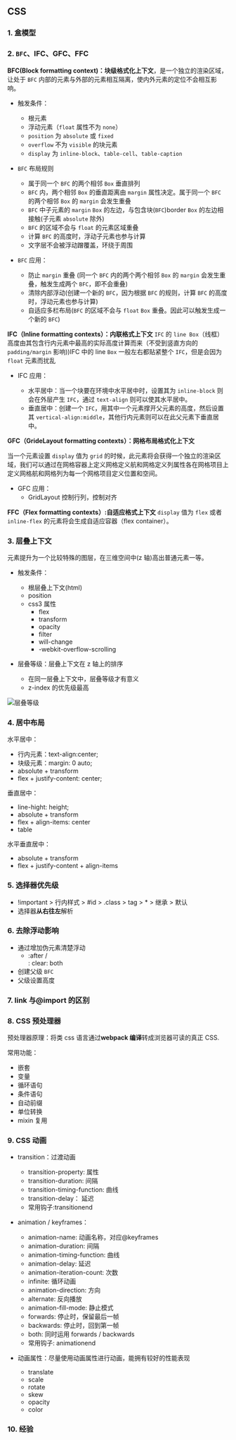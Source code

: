 ## CSS

### 1. 盒模型

### 2. `BFC`、IFC、GFC、FFC

**BFC(Block formatting context)：块级格式化上下文**，是一个独立的渲染区域，让处于 `BFC` 内部的元素与外部的元素相互隔离，使内外元素的定位不会相互影响。

- 触发条件：

  - 根元素
  - 浮动元素（`float` 属性不为 `none`）
  - `position` 为 `absolute` 或 `fixed`
  - `overflow` 不为 `visible` 的块元素
  - `display` 为 `inline-block`、`table-cell`、`table-caption`

- `BFC` 布局规则

  - 属于同一个 `BFC` 的两个相邻 `Box` 垂直排列
  - `BFC` 内，两个相邻 `Box` 的垂直距离由 `margin` 属性决定。属于同一个 `BFC` 的两个相邻 `Box` 的 `margin` 会发生重叠
  - `BFC` 中子元素的 `margin` `Box` 的左边，与包含块(`BFC`)border `Box` 的左边相接触(子元素 `absolute` 除外)
  - `BFC` 的区域不会与 `float` 的元素区域重叠
  - 计算 `BFC` 的高度时，浮动子元素也参与计算
  - 文字层不会被浮动蹭覆盖，环绕于周围

- `BFC` 应用：

  - 防止 `margin` 重叠 (同一个 `BFC` 内的两个两个相邻 `Box` 的 `margin` 会发生重叠，触发生成两个 `BFC`，即不会重叠)
  - 清除内部浮动(创建一个新的 `BFC`，因为根据 `BFC` 的规则，计算 `BFC` 的高度时，浮动元素也参与计算)
  - 自适应多栏布局(`BFC` 的区域不会与 `float` `Box` 重叠。因此可以触发生成一个新的 `BFC`)

**IFC（Inline formatting contexts）：内联格式上下文**
`IFC` 的 `line Box`（线框）高度由其包含行内元素中最高的实际高度计算而来（不受到竖直方向的 `padding/margin` 影响))IFC 中的 line `Box` 一般左右都贴紧整个 `IFC`，但是会因为 `float` 元素而扰乱

- IFC 应用：

  - 水平居中：当一个块要在环境中水平居中时，设置其为 `inline-block` 则会在外层产生 `IFC`，通过 `text-align` 则可以使其水平居中。
  - 垂直居中：创建一个 `IFC`，用其中一个元素撑开父元素的高度，然后设置其 `vertical-align:middle`，其他行内元素则可以在此父元素下垂直居中。

**GFC（GrideLayout formatting contexts）：网格布局格式化上下文**

当一个元素设置 `display` 值为 `grid` 的时候，此元素将会获得一个独立的渲染区域，我们可以通过在网格容器上定义网格定义航和网格定义列属性各在网格项目上定义网格航和网格列为每一个网格项目定义位置和空间。

- GFC 应用：
  - GridLayout 控制行列，控制对齐

**FFC（Flex formatting contexts）:自适应格式上下文**
`display` 值为 `flex` 或者 `inline-flex` 的元素将会生成自适应容器（flex container）。

### 3. 层叠上下文

元素提升为一个比较特殊的图层，在三维空间中(z 轴)高出普通元素一等。

- 触发条件：

  - 根层叠上下文(html)
  - position
  - css3 属性
    - flex
    - transform
    - opacity
    - filter
    - will-change
    - -webkit-overflow-scrolling

- 层叠等级：层叠上下文在 z 轴上的排序
  - 在同一层叠上下文中，层叠等级才有意义
  - z-index 的优先级最高

![层叠等级](images/层叠等级.webp)

### 4. 居中布局

水平居中：

- 行内元素：text-align:center;
- 块级元素：margin: 0 auto;
- absolute + transform
- flex + justify-content: center;

垂直居中：

- line-hight: height;
- absolute + transform
- flex + align-items: center
- table

水平垂直居中：

- absolute + transform
- flex + justify-content + align-items

### 5. 选择器优先级

- !important > 行内样式 > #id > .class > tag > \* > 继承 > 默认
- 选择器**从右往左**解析

### 6. 去除浮动影响

- 通过增加伪元素清楚浮动
  - :after / <br> : clear: both
- 创建父级 `BFC`
- 父级设置高度

### 7. link 与@import 的区别

### 8. CSS 预处理器

预处理器原理：将类 css 语言通过**webpack 编译**转成浏览器可读的真正 CSS.

常用功能：

- 嵌套
- 变量
- 循环语句
- 条件语句
- 自动前缀
- 单位转换
- mixin 复用

### 9. CSS 动画

- transition：过渡动画

  - transition-property: 属性
  - transition-duration: 间隔
  - transition-timing-function: 曲线
  - transition-delay： 延迟
  - 常用钩子:transitionend

- animation / keyframes：

  - animation-name: 动画名称，对应@keyframes
  - animation-duration: 间隔
  - animation-timing-function: 曲线
  - animation-delay: 延迟
  - animation-iteration-count: 次数
  - infinite: 循环动画
  - animation-direction: 方向
  - alternate: 反向播放
  - animation-fill-mode: 静止模式
  - forwards: 停止时，保留最后一帧
  - backwards: 停止时，回到第一帧
  - both: 同时运用 forwards / backwards
  - 常用钩子: animationend

- 动画属性：尽量使用动画属性进行动画，能拥有较好的性能表现
  - translate
  - scale
  - rotate
  - skew
  - opacity
  - color

### 10. 经验
